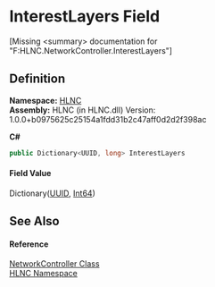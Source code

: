 # InterestLayers Field


\[Missing &lt;summary&gt; documentation for "F:HLNC.NetworkController.InterestLayers"\]



## Definition
**Namespace:** <a href="N_HLNC">HLNC</a>  
**Assembly:** HLNC (in HLNC.dll) Version: 1.0.0+b0975625c25154a1fdd31b2c47aff0d2d2f398ac

**C#**
``` C#
public Dictionary<UUID, long> InterestLayers
```



#### Field Value
Dictionary(<a href="T_HLNC_UUID">UUID</a>, <a href="https://learn.microsoft.com/dotnet/api/system.int64" target="_blank" rel="noopener noreferrer">Int64</a>)

## See Also


#### Reference
<a href="T_HLNC_NetworkController">NetworkController Class</a>  
<a href="N_HLNC">HLNC Namespace</a>  
